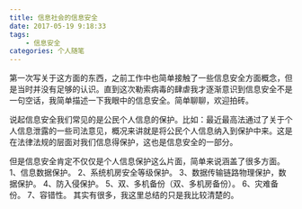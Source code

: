 ```yaml
---
title: 信息社会的信息安全
date: 2017-05-19 9:18:33
tags:
    - 信息安全
categories: 个人随笔
---
```

第一次写关于这方面的东西，之前工作中也简单接触了一些信息安全方面概念，但是当时并没有足够的认识。直到这次勒索病毒的肆虐我才逐渐意识到信息安全不是一句空话，我简单描述一下我眼中的信息安全。简单聊聊，欢迎拍砖。

说起信息安全我们常见的是公民个人信息的保护。比如：最近最高法通过了关于个人信息泄露的一些司法意见，概况来讲就是将公民个人信息纳入到保护中来。这是在法律法规的层面对我们信息得保护，这也是信息安全的一部分。

<!-- more -->

但是信息安全肯定不仅仅是个人信息保护这么片面，简单来说涵盖了很多方面。
1、信息数据保护。
2、系统机房安全等级保护。
3、数据传输链路物理保护，数据保护。
4、防入侵保护。
5、双、多机备份（双、多机房备份）。
6、灾难备份。
7、容错性。
其实有很多，我这里总结的只是我比较清楚的。
